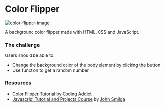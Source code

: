 # Color Flipper

![color-flipper-image](https://joemar-ceneza.github.io/color-flipper/)

A background color flipper made with HTML, CSS and JavaScript.

### The challenge

Users should be able to:

- Change the background color of the body element by clicking the button
- Use function to get a random number

### Resources

- [Color Flipper Tutorial](https://www.youtube.com/watch?v=c5SIG7Ie0dM&t=421s) by [Coding Addict](https://www.youtube.com/channel/UCMZFwxv5l-XtKi693qMJptA)
- [Javascript Tutorial and Projects Course](https://www.udemy.com/course/javascript-tutorial-for-beginners-w/) by [John Smilga](https://www.johnsmilga.com/)

